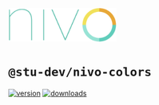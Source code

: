 <a href="https://nivo.rocks"><img alt="nivo" src="https://raw.githubusercontent.com/plouc/nivo/master/nivo.png" width="216" height="68"/></a>

# `@stu-dev/nivo-colors`

[![version](https://img.shields.io/npm/v/@stu-dev/nivo-colors?style=for-the-badge)](https://www.npmjs.com/package/@stu-dev/nivo-colors)
[![downloads](https://img.shields.io/npm/dm/@stu-dev/nivo-colors?style=for-the-badge)](https://www.npmjs.com/package/@stu-dev/nivo-colors)
